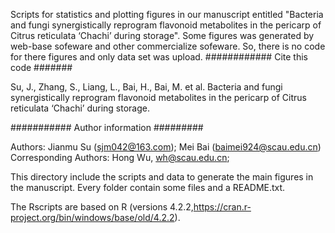 Scripts for statistics and plotting figures in our manuscript entitled "Bacteria and fungi synergistically reprogram flavonoid metabolites in the pericarp of Citrus reticulata ‘Chachi’ during storage".
Some figures was generated by web-base sofeware and other commercialize sofeware. So, there is no code for there figures and only data set was upload.
############ Cite this code #######

Su, J., Zhang, S., Liang, L., Bai, H., Bai, M. et al. Bacteria and fungi synergistically reprogram flavonoid metabolites in the pericarp of Citrus reticulata ‘Chachi’ during storage. 

########### Author information #########

Authors: Jianmu Su (sjm042@163.com);  Mei Bai (baimei924@scau.edu.cn)
Corresponding Authors:  Hong Wu, wh@scau.edu.cn;

This directory include the scripts and data to generate the main figures in the manuscript. Every folder contain some files and a README.txt. 

The Rscripts are based on R (versions 4.2.2,https://cran.r-project.org/bin/windows/base/old/4.2.2).
